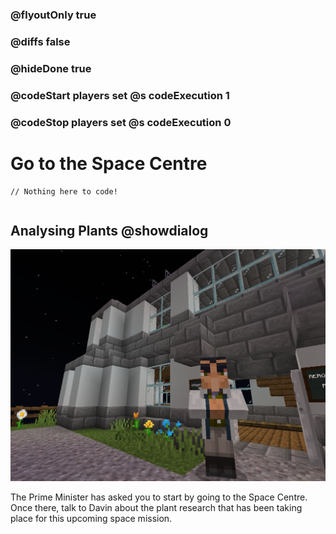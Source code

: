 ### @flyoutOnly true
### @diffs false
### @hideDone true
### @codeStart players set @s codeExecution 1
### @codeStop players set @s codeExecution 0

# Go to the Space Centre

```template
// Nothing here to code!
```

```ghost
```

## Analysing Plants @showdialog

![Cover image](https://raw.githubusercontent.com/CausewayDigital/Minecraft-EE-MakeCode/refs/heads/master/tutorials/python-islands/island-6/misc/From_Start_To_Plant.png)

The Prime Minister has asked you to start by going to the Space Centre. Once there, talk to Davin about the plant research that has been taking place for this upcoming space mission.

```spy
```